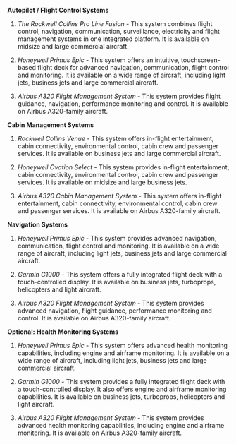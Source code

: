 

**Autopilot / Flight Control Systems** 
1. *The Rockwell Collins Pro Line Fusion* - This system combines flight control, navigation, communication, surveillance, electricity and flight management systems in one integrated platform. It is available on midsize and large commercial aircraft.

2. *Honeywell Primus Epic* - This system offers an intuitive, touchscreen-based flight deck for advanced navigation, communication, flight control and monitoring. It is available on a wide range of aircraft, including light jets, business jets and large commercial aircraft.

3. *Airbus A320 Flight Management System* - This system provides flight guidance, navigation, performance monitoring and control. It is available on Airbus A320-family aircraft.

**Cabin Management Systems**
1. *Rockwell Collins Venue* - This system offers in-flight entertainment, cabin connectivity, environmental control, cabin crew and passenger services. It is available on business jets and large commercial aircraft.

2. *Honeywell Ovation Select* - This system provides in-flight entertainment, cabin connectivity, environmental control, cabin crew and passenger services. It is available on midsize and large business jets.

3. *Airbus A320 Cabin Management System* - This system offers in-flight entertainment, cabin connectivity, environmental control, cabin crew and passenger services. It is available on Airbus A320-family aircraft.

**Navigation Systems**
1. *Honeywell Primus Epic* - This system provides advanced navigation, communication, flight control and monitoring. It is available on a wide range of aircraft, including light jets, business jets and large commercial aircraft.

2. *Garmin G1000* - This system offers a fully integrated flight deck with a touch-controlled display. It is available on business jets, turboprops, helicopters and light aircraft.

3. *Airbus A320 Flight Management System* - This system provides advanced navigation, flight guidance, performance monitoring and control. It is available on Airbus A320-family aircraft.

**Optional:** 
**Health Monitoring Systems**
1. *Honeywell Primus Epic* - This system offers advanced health monitoring capabilities, including engine and airframe monitoring. It is available on a wide range of aircraft, including light jets, business jets and large commercial aircraft.

2. *Garmin G1000* - This system provides a fully integrated flight deck with a touch-controlled display. It also offers engine and airframe monitoring capabilities. It is available on business jets, turboprops, helicopters and light aircraft.

3. *Airbus A320 Flight Management System* - This system provides advanced health monitoring capabilities, including engine and airframe monitoring. It is available on Airbus A320-family aircraft.